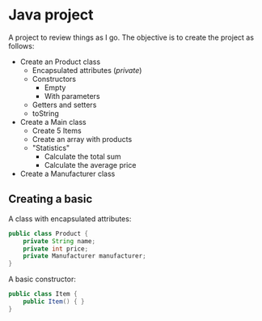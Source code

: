 # Java project

A project to review things as I go. The objective is to create the project as follows:

- Create an Product class
	- Encapsulated attributes (_private_)
	- Constructors
		- Empty
		- With parameters
	- Getters and setters
	- toString
- Create a Main class
	- Create 5 Items
	- Create an array with products
	- "Statistics"
		- Calculate the total sum
		- Calculate the average price
- Create a Manufacturer class

## Creating a basic 

A class with encapsulated attributes:

```java
public class Product {
	private String name;
	private int price;
	private Manufacturer manufacturer;
}
```

A basic constructor:

```java
public class Item {
	public Item() { }
}
```



